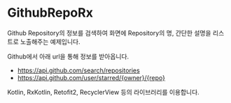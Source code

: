 # GithubRepoRx

Github Repository의 정보를 검색하여 화면에 Repository의 명, 간단한 설명을 리스트로 노출해주는 예제입니다.

Github에서 아래 url을 통해 정보를 받아옵니다.
- https://api.github.com/search/repositories
- https://api.github.com/user/starred/{owner}/{repo}

Kotlin, RxKotlin, Retofit2, RecyclerView 등의 라이브러리를 이용합니다.
